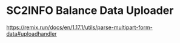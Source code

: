 # SC2INFO Balance Data Uploader

https://remix.run/docs/en/1.17.1/utils/parse-multipart-form-data#uploadhandler